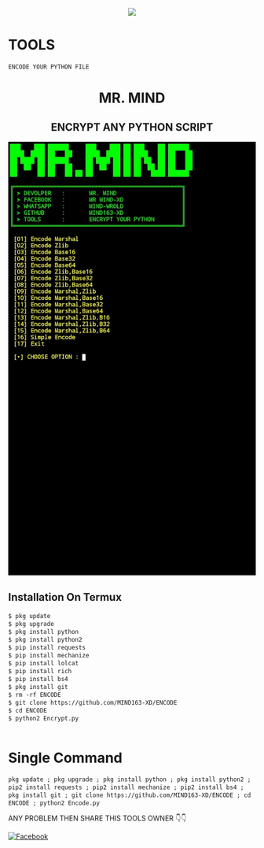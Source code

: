 <p align="center"><img src="https://img.shields.io/badge/MADE%20IN BANGLADESHI-SPAMMER AND PROGRAMMER-green?colorA=%23ff0000&colorB=%23017e40&style=flat-square">

# TOOLS
```
ENCODE YOUR PYTHON FILE
```

<h1 align="center"> MR. MIND</h1>


<h2 align="center"> ENCRYPT ANY PYTHON SCRIPT </h2>


![20200808_160757](https://github.com/MIND163-XD/ENCODE/blob/main/IMG_20220719_170743.jpg)

## <b>Installation On Termux</b>

```
$ pkg update
$ pkg upgrade
$ pkg install python
$ pkg install python2
$ pip install requests
$ pip install mechanize
$ pip install lolcat
$ pip install rich
$ pip install bs4
$ pkg install git
$ rm -rf ENCODE
$ git clone https://github.com/MIND163-XD/ENCODE
$ cd ENCODE
$ python2 Encrypt.py
 
```

# Single Command 

```
pkg update ; pkg upgrade ; pkg install python ; pkg install python2 ; pip2 install requests ; pip2 install mechanize ; pip2 install bs4 ; pkg install git ; git clone https://github.com/MIND163-XD/ENCODE ; cd ENCODE ; python2 Encode.py
```
ANY PROBLEM THEN SHARE THIS TOOLS OWNER 👇👇
 
 [![Facebook](https://img.shields.io/badge/Facebook-MR.MIND-blue?style=flat-square&logo=facebook)](https://www.facebook.com/MR.MIND163)</br>
